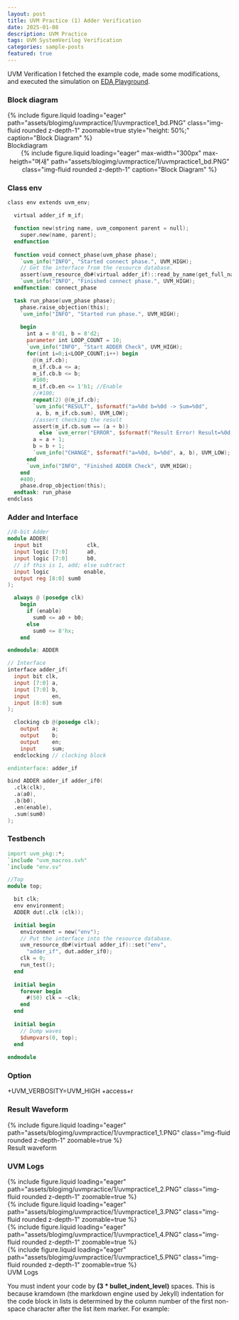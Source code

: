 ```yaml
---
layout: post
title: UVM Practice (1) Adder Verification
date: 2025-01-08
description: UVM Practice
tags: UVM SystemVerilog Verification
categories: sample-posts
featured: true
---
```


UVM Verification
I fetched the example code, made some modifications, and executed the simulation on [EDA Playground](https://edaplayground.com).

### Block diagram


<div class="row mt-3">
  <div class="col-sm mt-3 mt-md-0">
    {% include figure.liquid loading="eager" path="assets/blogimg/uvmpractice/1/uvmpractice1_bd.PNG" class="img-fluid rounded z-depth-1" zoomable=true style="height: 50%;" caption="Block Diagram" %}
  </div>
</div>
<div class="caption">
  Blockdiagram
</div>

<div class="row" style="text-align: center;">
    <div class="col-sm mt-3 mt-md-0">
        {% include figure.liquid loading="eager" max-width="300px" max-heigth="며새" path="assets/blogimg/uvmpractice/1/uvmpractice1_bd.PNG" class="img-fluid rounded z-depth-1" caption="Block Diagram" %}
    </div>
</div>


### Class env

```verilog
class env extends uvm_env;

  virtual adder_if m_if;

  function new(string name, uvm_component parent = null);
    super.new(name, parent);
  endfunction
  
  function void connect_phase(uvm_phase phase);
    `uvm_info("INFO", "Started connect phase.", UVM_HIGH);
    // Get the interface from the resource database.
    assert(uvm_resource_db#(virtual adder_if)::read_by_name(get_full_name(), "adder_if", m_if));
    `uvm_info("INFO", "Finished connect phase.", UVM_HIGH);
  endfunction: connect_phase

  task run_phase(uvm_phase phase);
    phase.raise_objection(this);
    `uvm_info("INFO", "Started run phase.", UVM_HIGH);
    
    begin
      int a = 8'd1, b = 8'd2;
      parameter int LOOP_COUNT = 10;
      `uvm_info("INFO", "Start ADDER Check", UVM_HIGH);
      for(int i=0;i<LOOP_COUNT;i++) begin
        @(m_if.cb);
        m_if.cb.a <= a;
        m_if.cb.b <= b;
        #100;
        m_if.cb.en <= 1'b1; //Enable
        //#100;
        repeat(2) @(m_if.cb);
        `uvm_info("RESULT", $sformatf("a=%0d b=%0d -> Sum=%0d", 
         a, b, m_if.cb.sum), UVM_LOW);
        //assert checking the result
        assert(m_if.cb.sum == (a + b))
          else `uvm_error("ERROR", $sformatf("Result Error! Result=%0d, not %0d", m_if.cb.sum, a+b));
        a = a + 1;
        b = b + 1;
        `uvm_info("CHANGE", $sformatf("a=%0d, b=%0d", a, b), UVM_LOW);
      end
      `uvm_info("INFO", "Finished ADDER Check", UVM_HIGH);      
    end
    #400;
    phase.drop_objection(this);
  endtask: run_phase
endclass
```

### Adder and Interface

```verilog
//8-bit Adder
module ADDER(
  input bit              clk,
  input logic [7:0]      a0,
  input logic [7:0]      b0,
  // if this is 1, add; else subtract
  input logic           enable,
  output reg [8:0] sum0
);

  always @ (posedge clk)
    begin
      if (enable)
        sum0 <= a0 + b0;
      else
        sum0 <= 8'hx;
    end

endmodule: ADDER

// Interface
interface adder_if(
  input bit clk,
  input [7:0] a,
  input [7:0] b,
  input       en,
  input [8:0] sum
);

  clocking cb @(posedge clk);
    output    a;
    output    b;
    output    en;
    input     sum;
  endclocking // clocking block

endinterface: adder_if

bind ADDER adder_if adder_if0(
  .clk(clk),
  .a(a0),
  .b(b0),
  .en(enable),
  .sum(sum0)
);
```

### Testbench

```verilog
import uvm_pkg::*;
`include "uvm_macros.svh"
`include "env.sv"

//Top
module top;

  bit clk;
  env environment;
  ADDER dut(.clk (clk));

  initial begin
    environment = new("env");
    // Put the interface into the resource database.
    uvm_resource_db#(virtual adder_if)::set("env",
      "adder_if", dut.adder_if0);
    clk = 0;
    run_test();
  end
  
  initial begin
    forever begin
      #(50) clk = ~clk;
    end
  end
  
  initial begin
    // Dump waves
    $dumpvars(0, top);
  end
  
endmodule
```

### Option
+UVM_VERBOSITY=UVM_HIGH +access+r

### Result Waveform

<div class="row mt-3">
    <div class="col-sm mt-3 mt-md-0">
        {% include figure.liquid loading="eager" path="assets/blogimg/uvmpractice/1/uvmpractice1_1.PNG" class="img-fluid rounded z-depth-1" zoomable=true %}
    </div>
</div>
<div class="caption">
    Result waveform
</div>

### UVM Logs

<div class="row mt-3">
    <div class="col-sm mt-3 mt-md-0">
        {% include figure.liquid loading="eager" path="assets/blogimg/uvmpractice/1/uvmpractice1_2.PNG" class="img-fluid rounded z-depth-1" zoomable=true %}
    </div>
      <div class="col-sm mt-3 mt-md-0">
        {% include figure.liquid loading="eager" path="assets/blogimg/uvmpractice/1/uvmpractice1_3.PNG" class="img-fluid rounded z-depth-1" zoomable=true %}
    </div>
      <div class="col-sm mt-3 mt-md-0">
        {% include figure.liquid loading="eager" path="assets/blogimg/uvmpractice/1/uvmpractice1_4.PNG" class="img-fluid rounded z-depth-1" zoomable=true %}
    </div>
      <div class="col-sm mt-3 mt-md-0">
        {% include figure.liquid loading="eager" path="assets/blogimg/uvmpractice/1/uvmpractice1_5.PNG" class="img-fluid rounded z-depth-1" zoomable=true %}
    </div>
</div>
<div class="caption">
    UVM Logs
</div>


You must indent your code by **(3 \* bullet_indent_level)** spaces. This is because kramdown (the markdown engine used by Jekyll) indentation for the code block in lists is determined by the column number of the first non-space character after the list item marker. For example:

